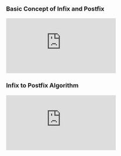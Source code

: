### Basic Concept of Infix and Postfix

<iframe src="https://www.youtube.com/embed/g7YM1tjT1D8" frameborder="0" allow="autoplay; encrypted-media" allowfullscreen></iframe>

### Infix to Postfix Algorithm
<iframe src="https://www.youtube.com/embed/tuuUFBbXu_E" frameborder="0" allow="autoplay; encrypted-media" allowfullscreen></iframe>


